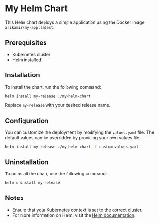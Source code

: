 # My Helm Chart

This Helm chart deploys a simple application using the Docker image `arikamir/my-app:latest`. 

## Prerequisites

- Kubernetes cluster
- Helm installed

## Installation

To install the chart, run the following command:

```bash
helm install my-release ./my-helm-chart
```

Replace `my-release` with your desired release name.

## Configuration

You can customize the deployment by modifying the `values.yaml` file. The default values can be overridden by providing your own values file:

```bash
helm install my-release ./my-helm-chart -f custom-values.yaml
```

## Uninstallation

To uninstall the chart, use the following command:

```bash
helm uninstall my-release
```

## Notes

- Ensure that your Kubernetes context is set to the correct cluster.
- For more information on Helm, visit the [Helm documentation](https://helm.sh/docs/).